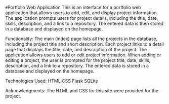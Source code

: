 `#`Portfolio Web Application
This is an interface for a portfolio web application that allows users to add, edit, and display project information. 
The application prompts users for project details, including the title, date, skills, description, and a link to a repository. 
The entered data is then stored in a database and displayed on the homepage.


Functionality:
The main (index) page lists all the projects in the database, including the project title and short description. 
Each project links to a detail page that displays the title, date, and description of the project.
The application allows users to add or edit project information. 
When adding or editing a project, the user is prompted for the project title, date, skills, description, and a link to a repository. 
The entered data is stored in a database and displayed on the homepage.


Technologies Used:
HTML
CSS
Flask
SQLite


Acknowledgments:
The HTML and CSS for this site were provided for the project. 
